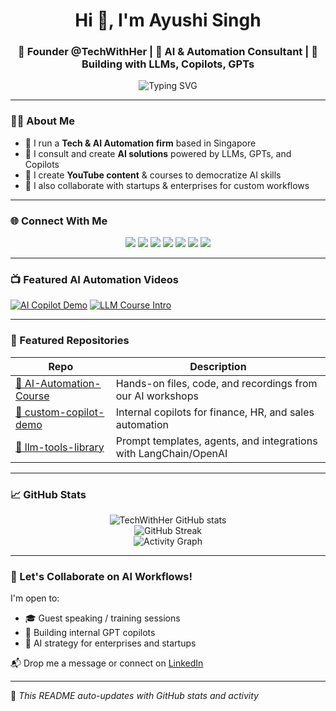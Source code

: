<h1 align="center">Hi 👋, I'm Ayushi Singh</h1>
<h3 align="center">
  💼 Founder @TechWithHer | 🔮 AI & Automation Consultant | 🚀 Building with LLMs, Copilots, GPTs
</h3>

<p align="center">
  <img src="https://readme-typing-svg.herokuapp.com?font=Fira+Code&duration=3000&pause=1000&center=true&vCenter=true&width=435&lines=Empowering+AI+Automation+in+Business;Building+with+LLMs+and+Copilots;Creating+AI+Courses+for+Everyone" alt="Typing SVG" />
</p>

---

### 👩‍💻 About Me

- 🚀 I run a **Tech & AI Automation firm** based in Singapore  
- 🧠 I consult and create **AI solutions** powered by LLMs, GPTs, and Copilots  
- 🎥 I create **YouTube content** & courses to democratize AI skills  
- 🤝 I also collaborate with startups & enterprises for custom workflows

---

### 🌐 Connect With Me

<p align="center">
  <a href="https://www.linkedin.com/in/ayushi-techwithher" target="_blank"><img src="https://img.shields.io/badge/-LinkedIn-blue?style=flat&logo=linkedin" /></a>
  <a href="https://www.instagram.com/techwithher" target="_blank"><img src="https://img.shields.io/badge/-Instagram-E4405F?style=flat&logo=instagram&logoColor=white" /></a>
  <a href="https://www.facebook.com/techwithher" target="_blank"><img src="https://img.shields.io/badge/-Facebook-1877F2?style=flat&logo=facebook&logoColor=white" /></a>
  <a href="https://www.tiktok.com/@techwithher" target="_blank"><img src="https://img.shields.io/badge/-TikTok-black?style=flat&logo=tiktok&logoColor=white" /></a>
  <a href="https://www.youtube.com/@techwithher" target="_blank"><img src="https://img.shields.io/badge/-YouTube-red?style=flat&logo=youtube&logoColor=white" /></a>
  <a href="https://www.twitter.com/techwithher" target="_blank"><img src="https://img.shields.io/badge/-Twitter-1DA1F2?style=flat&logo=twitter&logoColor=white" /></a>
  <a href="https://www.ayushisingh.com" target="_blank"><img src="https://img.shields.io/badge/-Website-000000?style=flat&logo=google-chrome&logoColor=white" /></a>
</p>

---

### 📺 Featured AI Automation Videos

<!-- Replace with your actual video links or thumbnails -->
[![AI Copilot Demo](https://img.youtube.com/vi/VIDEO_ID1/0.jpg)](https://www.youtube.com/watch?v=VIDEO_ID1)
[![LLM Course Intro](https://img.youtube.com/vi/VIDEO_ID2/0.jpg)](https://www.youtube.com/watch?v=VIDEO_ID2)

---

### 📂 Featured Repositories

| Repo | Description |
|------|-------------|
| [🔧 AI-Automation-Course](https://github.com/TechWithHer/AI-Automation-Course) | Hands-on files, code, and recordings from our AI workshops |
| [🤖 custom-copilot-demo](https://github.com/TechWithHer/custom-copilot-demo) | Internal copilots for finance, HR, and sales automation |
| [🧩 llm-tools-library](https://github.com/TechWithHer/llm-tools-library) | Prompt templates, agents, and integrations with LangChain/OpenAI |

---

### 📈 GitHub Stats

<p align="center">
  <img src="https://github-readme-stats.vercel.app/api?username=TechWithHer&show_icons=true&theme=radical" alt="TechWithHer GitHub stats" />
  <br />
  <img src="https://github-readme-streak-stats.herokuapp.com/?user=TechWithHer&theme=radical" alt="GitHub Streak" />
  <br />
  <img src="https://github-readme-activity-graph.cyclic.app/graph?username=TechWithHer&theme=rogue" alt="Activity Graph" />
</p>

---

### 🚀 Let's Collaborate on AI Workflows!

I'm open to:
- 🎓 Guest speaking / training sessions
- 🤖 Building internal GPT copilots
- 🧠 AI strategy for enterprises and startups

📬 Drop me a message or connect on [LinkedIn](https://www.linkedin.com/in/ayushi-techwithher)

---

🔄 *This README auto-updates with GitHub stats and activity*

